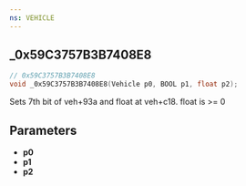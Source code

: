 ```yaml
---
ns: VEHICLE
---
```

## _0x59C3757B3B7408E8

```c
// 0x59C3757B3B7408E8
void _0x59C3757B3B7408E8(Vehicle p0, BOOL p1, float p2);
```

Sets 7th bit of veh+93a and float at veh+c18. float is >= 0

## Parameters
* **p0**
* **p1**
* **p2**

